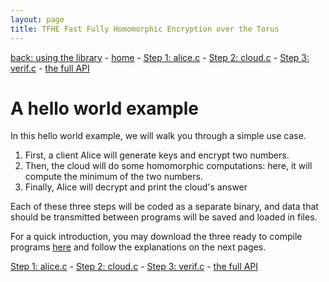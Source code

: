 ```yaml
---
layout: page
title: TFHE Fast Fully Homomorphic Encryption over the Torus
---
```


[back: using the library](usage.html) - 
[home](index.html) -
[Step 1: alice.c](tuto-alice.html) - 
[Step 2: cloud.c](tuto-cloud.html) - 
[Step 3: verif.c](tuto-verif.html) - 
[the full API](gate-bootstrapping-api.html) 

# A hello world example

In this hello world example, we will walk you through a simple use case.
1. First, a client Alice will generate keys and encrypt two numbers.
2. Then, the cloud will do some homomorphic computations: here, it will
   compute the minimum of the two numbers.
3. Finally, Alice will decrypt and print the cloud's answer

Each of these three steps will be coded as a separate binary, and data that
should be transmitted between programs will be saved and loaded in files.

For a quick introduction, you may download the three ready to compile
programs [here](assets/data/samples.tar.gz) and follow the explanations on
the next pages.

[Step 1: alice.c](tuto-alice.html) - 
[Step 2: cloud.c](tuto-cloud.html) - 
[Step 3: verif.c](tuto-verif.html) - 
[the full API](gate-bootstrapping-api.html) 

